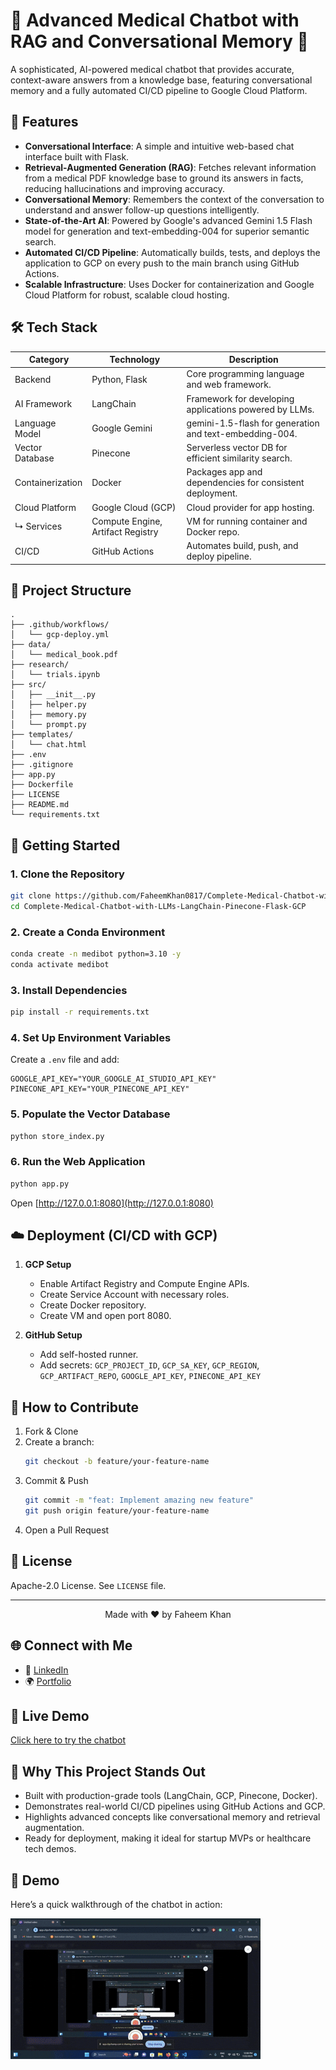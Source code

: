 
# 🤖 Advanced Medical Chatbot with RAG and Conversational Memory 🧠

A sophisticated, AI-powered medical chatbot that provides accurate, context-aware answers from a knowledge base, featuring conversational memory and a fully automated CI/CD pipeline to Google Cloud Platform.

## 🚀 Features

- **Conversational Interface**: A simple and intuitive web-based chat interface built with Flask.
- **Retrieval-Augmented Generation (RAG)**: Fetches relevant information from a medical PDF knowledge base to ground its answers in facts, reducing hallucinations and improving accuracy.
- **Conversational Memory**: Remembers the context of the conversation to understand and answer follow-up questions intelligently.
- **State-of-the-Art AI**: Powered by Google's advanced Gemini 1.5 Flash model for generation and text-embedding-004 for superior semantic search.
- **Automated CI/CD Pipeline**: Automatically builds, tests, and deploys the application to GCP on every push to the main branch using GitHub Actions.
- **Scalable Infrastructure**: Uses Docker for containerization and Google Cloud Platform for robust, scalable cloud hosting.

## 🛠️ Tech Stack

| Category        | Technology         | Description                                                  |
|----------------|--------------------|-------------------------------------------------------------- |
| Backend         | Python, Flask      | Core programming language and web framework.                 |
| AI Framework    | LangChain          | Framework for developing applications powered by LLMs.       |
| Language Model  | Google Gemini      | gemini-1.5-flash for generation and text-embedding-004.      |
| Vector Database | Pinecone           | Serverless vector DB for efficient similarity search.        |
| Containerization| Docker             | Packages app and dependencies for consistent deployment.     |
| Cloud Platform  | Google Cloud (GCP) | Cloud provider for app hosting.                              |
| ↳ Services      | Compute Engine, Artifact Registry | VM for running container and Docker repo.     |
| CI/CD           | GitHub Actions     | Automates build, push, and deploy pipeline.                  |

## 📂 Project Structure

```
.
├── .github/workflows/
│   └── gcp-deploy.yml      
├── data/
│   └── medical_book.pdf    
├── research/
│   └── trials.ipynb        
├── src/
│   ├── __init__.py
│   ├── helper.py           
│   ├── memory.py           
│   └── prompt.py           
├── templates/
│   └── chat.html           
├── .env                    
├── .gitignore
├── app.py                  
├── Dockerfile              
├── LICENSE
├── README.md               
└── requirements.txt        
```

## 🚀 Getting Started

### 1. Clone the Repository
```bash
git clone https://github.com/FaheemKhan0817/Complete-Medical-Chatbot-with-LLMs-LangChain-Pinecone-Flask-GCP.git
cd Complete-Medical-Chatbot-with-LLMs-LangChain-Pinecone-Flask-GCP
```

### 2. Create a Conda Environment
```bash
conda create -n medibot python=3.10 -y
conda activate medibot
```

### 3. Install Dependencies
```bash
pip install -r requirements.txt
```

### 4. Set Up Environment Variables

Create a `.env` file and add:
```
GOOGLE_API_KEY="YOUR_GOOGLE_AI_STUDIO_API_KEY"
PINECONE_API_KEY="YOUR_PINECONE_API_KEY"
```

### 5. Populate the Vector Database
```bash
python store_index.py
```

### 6. Run the Web Application
```bash
python app.py
```

Open [http://127.0.0.1:8080](http://127.0.0.1:8080)

## ☁️ Deployment (CI/CD with GCP)

1. **GCP Setup**
   - Enable Artifact Registry and Compute Engine APIs.
   - Create Service Account with necessary roles.
   - Create Docker repository.
   - Create VM and open port 8080.

2. **GitHub Setup**
   - Add self-hosted runner.
   - Add secrets: `GCP_PROJECT_ID`, `GCP_SA_KEY`, `GCP_REGION`, `GCP_ARTIFACT_REPO`, `GOOGLE_API_KEY`, `PINECONE_API_KEY`

## 🤝 How to Contribute

1. Fork & Clone
2. Create a branch:
   ```bash
   git checkout -b feature/your-feature-name
   ```
3. Commit & Push
   ```bash
   git commit -m "feat: Implement amazing new feature"
   git push origin feature/your-feature-name
   ```
4. Open a Pull Request

## 📄 License

Apache-2.0 License. See `LICENSE` file.

---

<p align="center">Made with ❤️ by Faheem Khan</p>

## 🌐 Connect with Me

- 🔗 [LinkedIn](https://linkedin.com/in/faheemkhanml)
- 🌍 [Portfolio](https://www.datascienceportfol.io/Faheem_Khan)

## 🔴 Live Demo
[Click here to try the chatbot](http://34.61.240.234:8080/)

## 📢 Why This Project Stands Out

- Built with production-grade tools (LangChain, GCP, Pinecone, Docker).
- Demonstrates real-world CI/CD pipelines using GitHub Actions and GCP.
- Highlights advanced concepts like conversational memory and retrieval augmentation.
- Ready for deployment, making it ideal for startup MVPs or healthcare tech demos.

## 🎥 Demo

Here’s a quick walkthrough of the chatbot in action:

![Chatbot Demo](assets/chatbot-demo.gif)
